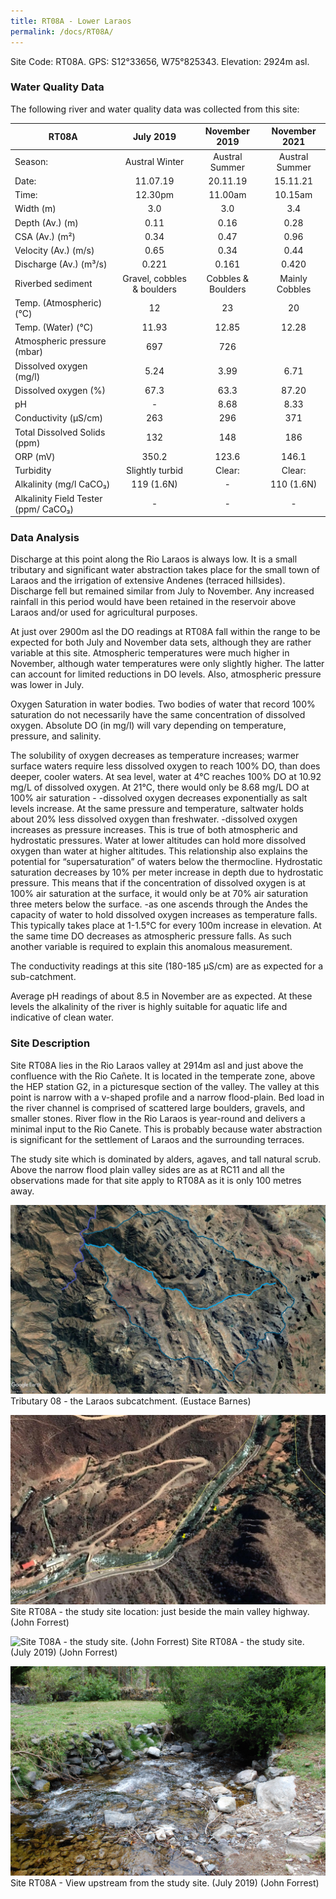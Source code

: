 ```yaml
---
title: RT08A - Lower Laraos
permalink: /docs/RT08A/
---
```



Site Code: RT08A.  GPS: S12°33656, W75°825343. Elevation:
2924m asl.


### Water Quality Data

The following river and water quality data was collected from this site:

|     RT08A                                   |              July 2019            |        November 2019      |      November 2021    |
|---------------------------------------------|:---------------------------------:|:-------------------------:|:---------------------:|
|     Season:                                 |           Austral Winter          |       Austral Summer      |     Austral Summer    |
|     Date:                                   |              11.07.19             |          20.11.19         |        15.11.21       |
|     Time:                                   |               12.30pm             |           11.00am         |         10.15am       |
|     Width (m)                               |                 3.0               |             3.0           |           3.4         |
|     Depth (Av.) (m)                         |                0.11               |            0.16           |          0.28         |
|     CSA (Av.) (m²)                          |                0.34               |            0.47           |          0.96         |
|     Velocity (Av.) (m/s)                    |                0.65               |            0.34           |          0.44         |
|     Discharge (Av.) (m³/s)                  |                0.221              |            0.161          |          0.420        |
|     Riverbed sediment                       |     Gravel, cobbles & boulders    |     Cobbles & Boulders    |     Mainly Cobbles    |
|     Temp. (Atmospheric) (°C)                |                 12                |             23            |           20          |
|     Temp. (Water) (°C)                      |                11.93              |            12.85          |          12.28        |
|     Atmospheric pressure (mbar)             |                 697               |             726           |                       |
|     Dissolved oxygen (mg/l)                 |                5.24               |            3.99           |          6.71         |
|     Dissolved oxygen (%)                    |                67.3               |            63.3           |          87.20        |
|     pH                                      |                  -                |            8.68           |          8.33         |
|     Conductivity (µS/cm)                    |                 263               |             296           |           371         |
|     Total Dissolved Solids (ppm)            |                 132               |             148           |           186         |
|     ORP (mV)                                |                350.2              |            123.6          |          146.1        |
|     Turbidity                               |           Slightly turbid         |           Clear:          |         Clear:        |
|     Alkalinity (mg/l CaCO₃)                 |             119 (1.6N)            |              -            |       110 (1.6N)      |
|     Alkalinity Field Tester (ppm/ CaCO₃)    |                  -                |              -            |            -          |


### Data Analysis
Discharge at this point along the Rio Laraos is always low. It is a small tributary and significant water abstraction takes place for the small town of Laraos and the irrigation of extensive Andenes (terraced hillsides). Discharge fell but remained similar from July to November. Any increased rainfall in this period would have been retained in the reservoir above Laraos and/or used for agricultural purposes.    

At just over 2900m asl the DO readings at RT08A fall within the range to be expected for both July and November data sets, although they are rather variable at this site. Atmospheric temperatures were much higher in November, although water temperatures were only slightly higher. The latter can account for limited reductions in DO levels. Also, atmospheric pressure was lower in July.

Oxygen Saturation in water bodies. Two bodies of water that record 100% saturation do not necessarily have the same concentration of dissolved oxygen. Absolute DO (in mg/l) will vary depending on temperature, pressure, and salinity.

The solubility of oxygen decreases as temperature increases; warmer surface waters require less dissolved oxygen to reach 100% DO, than does deeper, cooler waters. At sea level, water at 4°C reaches 100% DO at 10.92 mg/L of dissolved oxygen. At 21°C, there would only be 8.68 mg/L DO at 100% air saturation -
-dissolved oxygen decreases exponentially as salt levels increase. At the same pressure and temperature, saltwater holds about 20% less dissolved oxygen than freshwater.
-dissolved oxygen increases as pressure increases. This is true of both atmospheric and hydrostatic pressures. Water at lower altitudes can hold more dissolved oxygen than water at higher altitudes. This relationship also explains the potential for “supersaturation” of waters below the thermocline. Hydrostatic saturation decreases by 10% per meter increase in depth due to hydrostatic pressure. This means that if the concentration of dissolved oxygen is at 100% air saturation at the surface, it would only be at 70% air saturation three meters below the surface.
-as one ascends through the Andes the capacity of water to hold dissolved oxygen increases as temperature falls. This typically takes place at 1-1.5°C for every 100m increase in elevation. At the same time DO decreases as atmospheric pressure falls. As such another variable is required to explain this anomalous measurement.

The conductivity readings at this site (180-185 µS/cm) are as expected for a sub-catchment. 

Average pH readings of about 8.5 in November are as expected. At these levels the alkalinity of the river is highly suitable for aquatic life and indicative of clean water. 


### Site Description
Site RT08A lies in the Rio Laraos valley at 2914m asl and just above the confluence with the Rio Cañete. It is located in the temperate zone, above the HEP station G2, in a picturesque section of the valley. The valley at this point is narrow with a v-shaped profile and a narrow flood-plain. Bed load in the river channel is comprised of scattered large boulders, gravels, and smaller stones. River flow in the Rio Laraos is year-round and delivers a minimal input to the Rio Canete. This is probably because water abstraction is significant for the settlement of Laraos and the surrounding terraces. 

The study site which is dominated by alders, agaves, and tall natural scrub. Above the narrow flood plain valley sides are as at RC11 and all the observations made for that site apply to RT08A as it is only 100 metres away.


![Tributary T08 - the Laraos subcatchment. (Eustace Barnes)](/assets/SiteDescriptions/T8/T8Laraossubcatchment.jpg)
Tributary 08 - the Laraos subcatchment. (Eustace Barnes)


![Site T08A - the study site location. (John Forrest)](/assets/SiteDescriptions/T8/RT08ALowerLaraos.jpg)
Site RT08A - the study site location: just beside the main valley highway. (John Forrest)


![Site T08A - the study site. (John Forrest)](/assets/SiteDescriptions/T8/T8AStudysite.JPG)
Site RT08A - the study site. (July 2019) (John Forrest)


![Site T08A - View upstream from the study site. (John Forrest)](/assets/SiteDescriptions/T8/T8AViewupstream.JPG)
Site RT08A - View upstream from the study site. (July 2019) (John Forrest)
